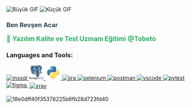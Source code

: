 

 <img src="https://github.com/RevsenAcar/RevsenAcar/assets/160133415/c2ed2b82-5d7f-41d6-8998-4f40e0f5bb2e" alt="Büyük GIF" width="400"/> <img src="https://github.com/RevsenAcar/RevsenAcar/assets/160133415/817f9698-b73d-46b9-b396-1d00f8d0087d" alt="Küçük GIF" width="200"/>


<h3 style="color: #2c3e50;"> <strong> Ben Revşen Acar </strong></h3>
<p style="font-size: 1.2em; color: #27ae60;">🌱 <strong>Yazılım Kalite ve Test Uzmanı Eğitimi</strong> <strong>@Tobeto</strong></p>





<h3 align="left">Languages and Tools:</h3>
<p align="left">
  <a href="https://www.microsoft.com/en-us/sql-server" target="_blank" rel="noreferrer">
    <img src="https://www.svgrepo.com/show/303229/microsoft-sql-server-logo.svg" alt="mssql" width="40" height="40"/>
  </a>
  <a href="https://www.postgresql.org" target="_blank" rel="noreferrer">
    <img src="https://raw.githubusercontent.com/devicons/devicon/master/icons/postgresql/postgresql-original-wordmark.svg" alt="postgresql" width="40" height="40"/>
  </a>
  <a href="https://www.python.org" target="_blank" rel="noreferrer">
    <img src="https://raw.githubusercontent.com/devicons/devicon/master/icons/python/python-original.svg" alt="python" width="40" height="40"/>
  </a>
  <a href="https://www.atlassian.com/software/jira" target="_blank" rel="noreferrer">
    <img src="https://seeklogo.com/images/J/jira-logo-C71F8C0324-seeklogo.com.png" alt="jira" width="40" height="40"/>
  </a>
  <a href="https://www.selenium.dev" target="_blank" rel="noreferrer">
    <img src="https://upload.wikimedia.org/wikipedia/commons/d/d5/Selenium_Logo.png" alt="selenium" width="40" height="40"/>
  </a>
  <a href="https://www.postman.com" target="_blank" rel="noreferrer">
    <img src="https://www.vectorlogo.zone/logos/getpostman/getpostman-icon.svg" alt="postman" width="40" height="40"/>
  </a>
  <a href="https://code.visualstudio.com" target="_blank" rel="noreferrer">
    <img src="https://cdn.jsdelivr.net/gh/devicons/devicon/icons/vscode/vscode-original.svg" alt="vscode" width="40" height="40"/>
  </a>
  <a href="https://docs.pytest.org/en/stable/" target="_blank" rel="noreferrer">
    <img src="https://upload.wikimedia.org/wikipedia/commons/b/ba/Pytest_logo.svg" alt="pytest" width="40" height="40"/>
  </a>
  <a href="https://www.figma.com" target="_blank" rel="noreferrer">
    <img src="https://upload.wikimedia.org/wikipedia/commons/3/33/Figma-logo.svg" alt="figma" width="40" height="40"/>
</a>
<a href="https://www.getxray.app" target="_blank" rel="noreferrer">
  <img src="https://marketplace.atlassian.com/files/11638493-3ff7-4f84-9f2d-cd10d8a599dc?fileType=image&mode=full-fit" alt="xray" width="40" height="40" style="vertical-align:middle; margin:4px"/>
</a>
</p>

![18e0dff40f35378225b6fb28d723fd40](https://github.com/RevsenAcar/RevsenAcar/assets/160133415/fe48d918-ce1b-4f8f-bb05-4bf91e19f311)



